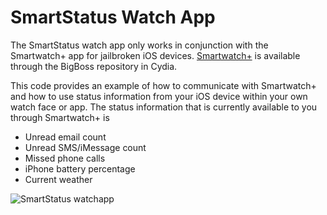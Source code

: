 SmartStatus Watch App
=====================

The SmartStatus watch app only works in conjunction with the Smartwatch+ app for jailbroken iOS devices. [Smartwatch+](cydia:///package/com.hesze.smartwatchplus) is available through the BigBoss repository in Cydia.

This code provides an example of how to communicate with Smartwatch+ and how to use status information from your iOS device within your own watch face or app. The status information that is currently available to you through Smartwatch+ is

* Unread email count
* Unread SMS/iMessage count
* Missed phone calls
* iPhone battery percentage
* Current weather

![SmartStatus watchapp](https://github.com/robhh/SmartStatus/blob/master/SmartStatus.jpg)